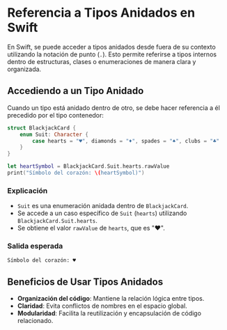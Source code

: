# Referencia a Tipos Anidados en Swift

En Swift, se puede acceder a tipos anidados desde fuera de su contexto utilizando la notación de punto (`.`). Esto permite referirse a tipos internos dentro de estructuras, clases o enumeraciones de manera clara y organizada.

## Accediendo a un Tipo Anidado

Cuando un tipo está anidado dentro de otro, se debe hacer referencia a él precedido por el tipo contenedor:

```swift
struct BlackjackCard {
    enum Suit: Character {
        case hearts = "♥", diamonds = "♦", spades = "♠", clubs = "♣"
    }
}

let heartSymbol = BlackjackCard.Suit.hearts.rawValue
print("Símbolo del corazón: \(heartSymbol)")
```

### Explicación
- `Suit` es una enumeración anidada dentro de `BlackjackCard`.
- Se accede a un caso específico de `Suit` (`hearts`) utilizando `BlackjackCard.Suit.hearts`.
- Se obtiene el valor `rawValue` de `hearts`, que es "♥".

### Salida esperada
```
Símbolo del corazón: ♥
```

## Beneficios de Usar Tipos Anidados
- **Organización del código**: Mantiene la relación lógica entre tipos.
- **Claridad**: Evita conflictos de nombres en el espacio global.
- **Modularidad**: Facilita la reutilización y encapsulación de código relacionado.

